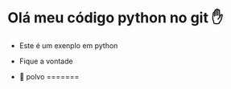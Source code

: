  # Olá meu código python no git :hand:

* Este é um exenplo em python

* Fique a vontade

* :octopus: polvo
=======

